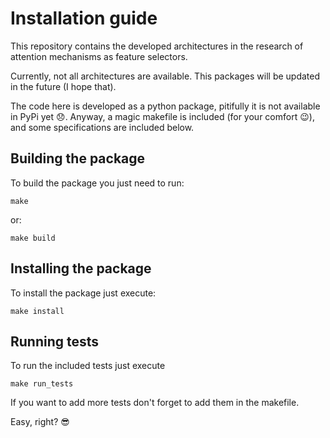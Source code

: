 # Installation guide

This repository contains the developed architectures in the research of attention mechanisms as feature selectors.

Currently, not all architectures are available. This packages will be updated in the future (I hope that).

The code here is developed as a python package, pitifully it is not available in PyPi yet :disappointed:. Anyway, a magic makefile is included (for your comfort :wink:), and some specifications are included below.


## Building the package

To build the package you just need to run:

```
make
```

or: 

```
make build
```

## Installing the package

To install the package just execute:

```
make install
```

## Running tests

To run the included tests just execute

```
make run_tests
```

If you want to add more tests don't forget to add them in the makefile.

Easy, right? :sunglasses: 








